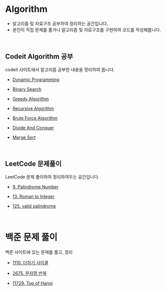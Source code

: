 # Algorithm

- 알고리즘 및 자료구조 공부하여 정리하는 공간입니다.
- 본인이 직접 문제를 풀거나 알고리즘 및 자료구조를 구현하여 코드를 작성해봅니다.

<br>

## Codeit Algorithm 공부

codeit 사이트에서 알고리즘 공부한 내용을 정리하여 둡니다.

- [Dynamic Programming](https://github.com/kdh92417/TIL/blob/master/algorithm/theory/dynamic_programming.md)

- [Binary Search](https://github.com/kdh92417/TIL/blob/master/algorithm/theory/binary_search)

- [Greedy Algorithm](https://github.com/kdh92417/TIL/blob/master/algorithm/theory/greedy_algorithm)

- [Recursive Algorithm](https://github.com/kdh92417/TIL/blob/master/algorithm/theory/recursive_algorithm.md)

- [Brute Force Algorithm](https://github.com/kdh92417/TIL/blob/master/algorithm/theory/brute_force.md)

- [Divide And Conquer](https://github.com/kdh92417/TIL/blob/master/algorithm/theory/divide_and_conquer.md)

- [Merge Sort](https://github.com/kdh92417/TIL/blob/master/algorithm/theory/merge_sort.md)

<br>

## LeetCode 문제풀이

LeetCode 문제 풀이하여 정리하여두는 공간입니다.

- [9. Palindrome Number](https://github.com/kdh92417/TIL/blob/master/algorithm/leetcode/9_palindrome_number.md)

- [13. Roman to Integer](https://github.com/kdh92417/TIL/blob/master/algorithm/leetcode/13_Roman_to_Integer.md)

- [125. valid palindrome](https://github.com/kdh92417/TIL/blob/master/algorithm/leetcode/125_valid_palindrome.md)

<br>

# 백준 문제 풀이

백준 사이트에 있는 문제를 풀고, 정리

- [1110. 더하기 사이클](https://github.com/kdh92417/TIL/blob/master/algorithm/baekjoon/1110.py)

- [2675. 문자열 반복](https://github.com/kdh92417/TIL/blob/master/algorithm/baekjoon/2675.py)

- [11729. Top of Hanoi](https://github.com/kdh92417/TIL/blob/master/algorithm/baekjoon/11729.py)
